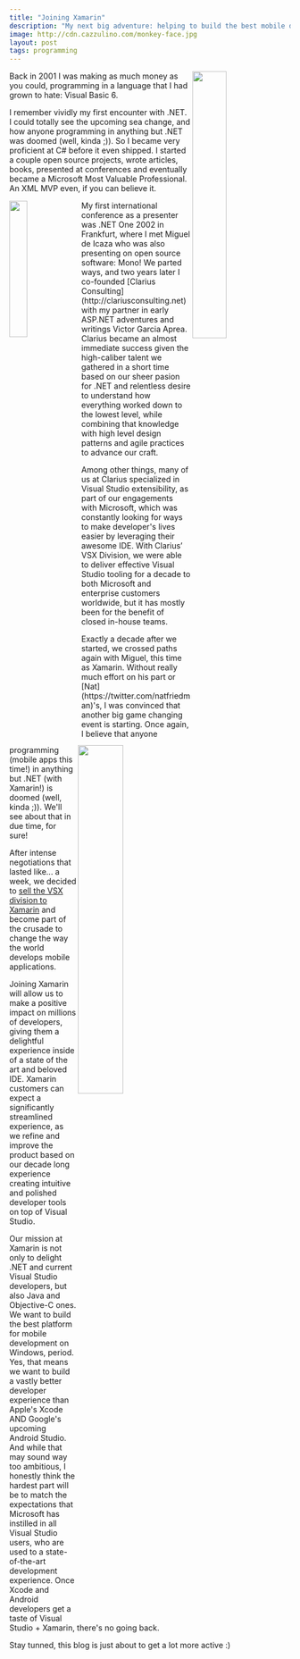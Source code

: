 ```yaml
---
title: "Joining Xamarin"
description: "My next big adventure: helping to build the best mobile development ever, inside Visual Studio!"
image: http://cdn.cazzulino.com/monkey-face.jpg
layout: post
tags: programming
---
```

<img src="http://cdn.cazzulino.com/vb6.png" width="35%" align="right" class="image">
Back in 2001 I was making as much money as you could, programming in a language that I had grown to hate: Visual Basic 6.

I remember vividly my first encounter with .NET. I could totally see the upcoming sea change, and how anyone programming in anything but .NET  was doomed (well, kinda ;)). So I became very proficient at C# before it even shipped. I started a couple open source projects, wrote articles, books, presented at conferences and eventually became a Microsoft Most Valuable Professional. An XML MVP even, if you can believe it.

<img src="http://cdn.cazzulino.com/vs2002.png" width="25%" align="left" class="image">
My first international conference as a presenter was .NET One 2002 in Frankfurt, where I met Miguel de Icaza who was also presenting on open source software: Mono! We parted ways, and two years later I co-founded [Clarius Consulting](http://clariusconsulting.net) with my partner in early ASP.NET adventures and writings Victor Garcia Aprea. Clarius became an almost immediate success given the high-caliber talent we gathered in a short time based on our sheer pasion for .NET and relentless desire to understand how everything worked down to the lowest level, while combining that knowledge with high level design patterns and agile practices to advance our craft.  

Among other things, many of us at Clarius specialized in Visual Studio extensibility, as part of our engagements with Microsoft, which was constantly looking for ways to make developer's lives easier by leveraging their awesome IDE. With Clarius’ VSX Division, we were able to deliver effective Visual Studio tooling for a decade to both Microsoft and enterprise customers worldwide, but it has mostly been for the benefit of closed in-house teams.   

<img src="http://cdn.cazzulino.com/monkey-face.jpg" width="40%" class="image" align="right">
Exactly a decade after we started, we crossed paths again with Miguel, this time as Xamarin. Without really much effort on his part or [Nat](https://twitter.com/natfriedman)'s, I was convinced that another big game changing event is starting. Once again, I believe that anyone programming (mobile apps this time!) in anything but .NET (with Xamarin!) is doomed (well, kinda ;)). We'll see about that in due time, for sure!  

After intense negotiations that lasted like... a week, we decided to [sell the VSX division to Xamarin](http://www.clariusconsulting.net/xamarin.html) and become part of the crusade to change the way the world develops mobile applications.  

Joining Xamarin will allow us to make a positive impact on millions of developers, giving them a delightful experience inside of a state of the art and beloved IDE. Xamarin customers can expect a significantly streamlined experience, as we refine and improve the product based on our decade long experience creating intuitive and polished developer tools on top of Visual Studio.  

Our mission at Xamarin is not only to delight .NET and current Visual Studio developers, but also Java and Objective-C ones. We want to build the best platform for mobile development on Windows, period. Yes, that means we want to build a vastly better developer experience than Apple's Xcode AND Google's upcoming Android Studio. And while that may sound way too ambitious, I honestly think the hardest part will be to match the expectations that Microsoft has instilled in all Visual Studio users, who are used to a state-of-the-art development experience. Once Xcode and Android developers get a taste of Visual Studio + Xamarin, there's no going back.  


Stay tunned, this blog is just about to get a lot more active :)